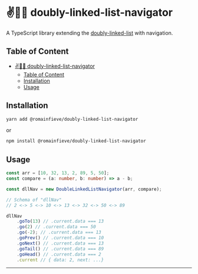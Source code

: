 # ✌️🔗🧭 doubly-linked-list-navigator

A TypeScript library extending the [doubly-linked-list](https://github.com/rfieve/doubly-linked-list) with navigation.

## Table of Content

-   [✌️🔗🧭 doubly-linked-list-navigator](#️-doubly-linked-list-navigator)
    -   [Table of Content](#table-of-content)
    -   [Installation](#installation)
    -   [Usage](#usage)

## Installation

```sh
yarn add @romainfieve/doubly-linked-list-navigator
```

or

```sh
npm install @romainfieve/doubly-linked-list-navigator
```

## Usage

```typescript
const arr = [10, 32, 13, 2, 89, 5, 50];
const compare = (a: number, b: number) => a - b;

const dllNav = new DoubleLinkedListNavigator(arr, compare);

// Schema of "dllNav"
// 2 <-> 5 <-> 10 <-> 13 <-> 32 <-> 50 <-> 89

dllNav
    .goTo(13) // .current.data === 13
    .go(2) // .current.data === 50
    .go(-2); // .current.data === 13
    .goPrev() // .current.data === 10
    .goNext() // .current.data === 13
    .goTail() // .current.data === 89
    .goHead() // .current.data === 2
    .current // { data: 2, next: ...}
```

---
